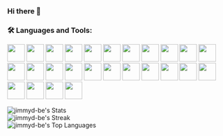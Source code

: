 ### Hi there 👋

### :hammer_and_wrench: Languages and Tools:
<div>
<img src="https://cdn.jsdelivr.net/gh/devicons/devicon/icons/angularjs/angularjs-original.svg"  width="40" height="40"/>
<img src="https://cdn.jsdelivr.net/gh/devicons/devicon/icons/arduino/arduino-original-wordmark.svg"  width="40" height="40"/>
<img src="https://cdn.jsdelivr.net/gh/devicons/devicon/icons/cplusplus/cplusplus-original.svg"  width="40" height="40"/>
<img src="https://cdn.jsdelivr.net/gh/devicons/devicon/icons/css3/css3-original.svg"  width="40" height="40"/>
<img src="https://cdn.jsdelivr.net/gh/devicons/devicon/icons/docker/docker-original.svg"  width="40" height="40"/>
<img src="https://cdn.jsdelivr.net/gh/devicons/devicon/icons/gradle/gradle-plain.svg"  width="40" height="40"/>
<img src="https://cdn.jsdelivr.net/gh/devicons/devicon/icons/html5/html5-original.svg"  width="40" height="40"/>
<img src="https://cdn.jsdelivr.net/gh/devicons/devicon/icons/java/java-original.svg"  width="40" height="40"/>
<img src="https://cdn.jsdelivr.net/gh/devicons/devicon/icons/javascript/javascript-original.svg"  width="40" height="40"/>
<img src="https://cdn.jsdelivr.net/gh/devicons/devicon/icons/jenkins/jenkins-original.svg"  width="40" height="40"/>
<img src="https://cdn.jsdelivr.net/gh/devicons/devicon/icons/jira/jira-original.svg"  width="40" height="40"/>
<img src="https://cdn.jsdelivr.net/gh/devicons/devicon/icons/linux/linux-original.svg"  width="40" height="40"/>
<img src="https://cdn.jsdelivr.net/gh/devicons/devicon/icons/mysql/mysql-original.svg"  width="40" height="40"/>
<img src="https://cdn.jsdelivr.net/gh/devicons/devicon/icons/nextjs/nextjs-original.svg"  width="40" height="40"/>
<img src="https://cdn.jsdelivr.net/gh/devicons/devicon/icons/npm/npm-original-wordmark.svg"  width="40" height="40"/>
<img src="https://cdn.jsdelivr.net/gh/devicons/devicon/icons/oracle/oracle-original.svg"  width="40" height="40"/>
<img src="https://cdn.jsdelivr.net/gh/devicons/devicon/icons/podman/podman-original.svg"  width="40" height="40"/>
<img src="https://cdn.jsdelivr.net/gh/devicons/devicon/icons/postgresql/postgresql-original.svg"  width="40" height="40"/>
<img src="https://cdn.jsdelivr.net/gh/devicons/devicon/icons/python/python-original.svg"  width="40" height="40"/>
<img src="https://cdn.jsdelivr.net/gh/devicons/devicon/icons/qt/qt-original.svg"  width="40" height="40"/>
<img src="https://cdn.jsdelivr.net/gh/devicons/devicon/icons/react/react-original.svg"  width="40" height="40"/>
<img src="https://cdn.jsdelivr.net/gh/devicons/devicon/icons/spring/spring-original.svg"  width="40" height="40"/>
<img src="https://cdn.jsdelivr.net/gh/devicons/devicon/icons/terraform/terraform-original.svg"  width="40" height="40"/>
<img src="https://cdn.jsdelivr.net/gh/devicons/devicon/icons/typescript/typescript-original.svg"  width="40" height="40"/>
<img src="https://cdn.jsdelivr.net/gh/devicons/devicon/icons/intellij/intellij-original.svg"  width="40" height="40"/>
<img src="https://cdn.jsdelivr.net/gh/devicons/devicon/icons/vscode/vscode-original.svg"  width="40" height="40"/>









</div>

![jimmyd-be's Stats](https://github-readme-stats.vercel.app/api?username=jimmyd-be&theme=vue-dark&show_icons=true&hide_border=true&count_private=true)  
![jimmyd-be's Streak](https://github-readme-streak-stats.herokuapp.com/?user=jimmyd-be&theme=vue-dark&hide_border=true)  
![jimmyd-be's Top Languages](https://github-readme-stats.vercel.app/api/top-langs/?username=jimmyd-be&theme=vue-dark&show_icons=true&hide_border=true&layout=compact)  



<!--
**jimmyd-be/jimmyd-be** is a ✨ _special_ ✨ repository because its `README.md` (this file) appears on your GitHub profile.

Here are some ideas to get you started:

- 🔭 I’m currently working on ...
- 🌱 I’m currently learning ...
- 👯 I’m looking to collaborate on ...
- 🤔 I’m looking for help with ...
- 💬 Ask me about ...
- 📫 How to reach me: ...
- 😄 Pronouns: ...
- ⚡ Fun fact: ...
-->
